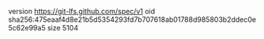 version https://git-lfs.github.com/spec/v1
oid sha256:475eaaf4d8e21b5d5354293fd7b707618ab01788d985803b2ddec0e5c62e99a5
size 5104
